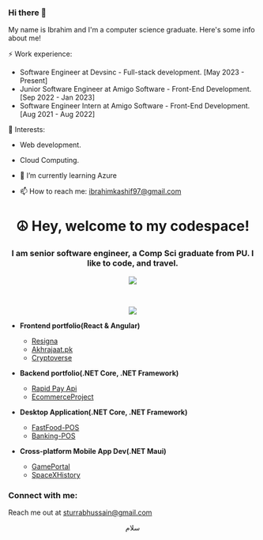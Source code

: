 ### Hi there 👋

My name is Ibrahim and I'm a computer science graduate. Here's some info about me!

⚡ Work experience:

- Software Engineer at Devsinc - Full-stack development. [May 2023 - Present]
- Junior Software Engineer at Amigo Software - Front-End Development. [Sep 2022 - Jan 2023]
- Software Engineer Intern at Amigo Software - Front-End Development. [Aug 2021 - Aug 2022]

🌱 Interests:

- Web development.
- Cloud Computing.

- 🌱 I’m currently learning Azure
- 📫 How to reach me: ibrahimkashif97@gmail.com


# <p align="center">☮ Hey, welcome to my codespace!</p>

### <p align="center">I am senior software engineer, a Comp Sci graduate from PU. I like to code, and travel.</p>

<a align="center"><p align="center">![](https://komarev.com/ghpvc/?username=TurrabH)</p></a>
<br/> 

<!-- <b>My GitHub Stats</b> -->

<!-- 
<a href="http://www.github.com/abdi-z"><img src="https://github-readme-stats.vercel.app/api?username=TurrabH&show_icons=true&hide=&count_private=true&title_color=6366f1&text_color=a855f7&icon_color=ec4899&bg_color=0f172a&hide_border=true&show_icons=true" alt="TurrabH's GitHub stats" /></a>
 -->

<!-- <a href="https://github.com/TurrabH" align="right"><img src="https://github-readme-stats.vercel.app/api/top-langs/?username=TurrabH&langs_count=10&title_color=6366f1&text_color=a855f7&icon_color=ec4899&bg_color=0f172a&hide_border=true&locale=en&custom_title=Top%20%Languages" alt="Top Languages" /></a> -->

<p align="center"><a href="http://www.github.com/TurrabH"><img src="https://github-readme-streak-stats.herokuapp.com/?user=TurrabH&stroke=a855f7&background=0f172a&ring=6366f1&fire=6366f1&currStreakNum=a855f7&currStreakLabel=6366f1&sideNums=a855f7&sideLabels=a855f7&dates=a855f7&hide_border=true" /></a></p>

- <b>Frontend portfolio(React & Angular)</b>
  - [Resigna](https://github.com/TurrabH/Resigna)
  - [Akhrajaat.pk](https://github.com/TurrabH/Akhrajaat.pk)
  - [Cryptoverse](https://github.com/TurrabH/Cryptoverse)

- <b>Backend portfolio(.NET Core, .NET Framework)</b>
  - [Rapid Pay Api](https://github.com/TurrabH/RapidApi)
  - [EcommerceProject](https://github.com/TurrabH/nopCommerce)
 
- <b>Desktop Application(.NET Core, .NET Framework)</b>
  - [FastFood-POS](https://github.com/TurrabH/Desktop-POS)
  - [Banking-POS](https://github.com/TurrabH/BankingPOS)
 
- <b>Cross-platform Mobile App Dev(.NET Maui)</b>
  - [GamePortal](https://github.com/TurrabH/GamePortal)
  - [SpaceXHistory](https://github.com/TurrabH/SpaceXHistory)

### Connect with me:
Reach me out at [sturrabhussain@gmail.com](mailto:sturrabhussain@gmail.com?subject=Got%20an%20opportunity%20for%20you)
<p align="center">
 سلام
</p>
